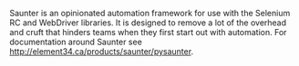 Saunter is an opinionated automation framework for use with the Selenium RC and WebDriver libraries. It is designed to remove a lot of the overhead and cruft that hinders teams when they first start out with automation. For documentation around Saunter see http://element34.ca/products/saunter/pysaunter.